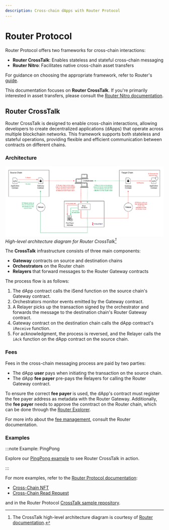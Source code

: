 ```yaml
---
description: Cross-chain dApps with Router Protocol
---
```


# Router Protocol

Router Protocol offers two frameworks for cross-chain interactions:

- **Router CrossTalk**: Enables stateless and stateful cross-chain messaging
- **Router Nitro**: Facilitates native cross-chain asset transfers

For guidance on choosing the appropriate framework, refer to Router's [guide].

This documentation focuses on **Router CrossTalk**. If you're primarily
interested in asset transfers, please consult the [Router Nitro documentation].

[Router Nitro documentation]: https://docs.routerprotocol.com/develop/category/asset-transfer-via-nitro
[guide]: https://docs.routerprotocol.com/overview/choosing-the-right-framework

## Router CrossTalk

Router CrossTalk is designed to enable cross-chain interactions, allowing
developers to create decentralized applications (dApps) that operate across
multiple blockchain networks. This framework supports both stateless and
stateful operations, providing flexible and efficient communication between
contracts on different chains.

### Architecture

![Router Architecture](../../images/opl/router-architecture.png)
*High-level architecture diagram for Router CrossTalk[^1]*

[^1]: The CrossTalk high-level architecture diagram is courtesy of [Router documentation][router-architecture].

[router-architecture]: https://docs.routerprotocol.com/develop/message-transfer-via-crosstalk/key-concepts/high-level-architecture

The **CrossTalk** infrastructure consists of three main components:

- **Gateway** contracts on source and destination chains
- **Orchestrators** on the Router chain
- **Relayers** that forward messages to the Router Gateway contracts

The process flow is as follows:

1. The dApp contract calls the iSend function on the source chain's Gateway
   contract.
2. Orchestrators monitor events emitted by the Gateway contract.
3. A Relayer picks up the transaction signed by the orchestrator and forwards
   the message to the destination chain's Router Gateway contract.
4. Gateway contract on the destination chain calls the dApp contract's
   `iReceive` function.
5. For acknowledgment, the process is reversed, and the Relayer calls the
   `iAck` function on the dApp contract on the source chain.

### Fees

Fees in the cross-chain messaging process are paid by two parties:

- The dApp **user** pays when initiating the transaction on the source chain.
- The dApp **fee payer** pre-pays the Relayers for calling the Router Gateway
  contract.

To ensure the correct **fee payer** is used, the dApp's contract must register
the fee payer address as metadata with the Router Gateway. Additionally, the
**fee payer** needs to approve the conntract on the Router chain, which can be
done through the [Router Explorer].

For more info about the [fee management], consult the Router documentation.

[Router Explorer]: https://testnet.routerscan.io/feePayer
[fee management]: https://docs.routerprotocol.com/develop/message-transfer-via-crosstalk/key-concepts/fee-management


### Examples

:::note Example: PingPong

Explore our [PingPong example] to see Router CrossTalk in action.

:::

[PingPong example]: ./pingpong-example.md

For more examples, refer to the  [Router Protocol documentation]:

- [Cross-Chain NFT]
- [Cross-Chain Read Request]

and in the Router Protocol [CrossTalk sample repository].

[Router Protocol documentation]: https://docs.routerprotocol.com/develop/message-transfer-via-crosstalk
[Cross-Chain NFT]: https://docs.routerprotocol.com/develop/message-transfer-via-crosstalk/evm-guides/your-first-crosschain-nft-contract
[Cross-Chain Read Request]: https://docs.routerprotocol.com/develop/message-transfer-via-crosstalk/evm-guides/cross-chain-read-requests
[CrossTalk sample repository]: https://github.com/router-protocol/new-crosstalk-sample/
